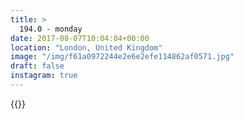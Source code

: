 ```yaml
---
title: >
  194.0 - monday
date: 2017-08-07T10:04:04+00:00
location: "London, United Kingdom"
image: "/img/f61a0972244e2e6e2efe114862af0571.jpg"
draft: false
instagram: true
---
```


{{<photo src="/img/f61a0972244e2e6e2efe114862af0571.jpg">}}
